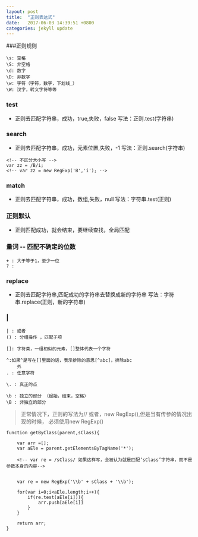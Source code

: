 ```yaml
---
layout: post
title:  "正则表达式"
date:   2017-06-03 14:39:51 +0800
categories: jekyll update
---
```


###正则规则

```
\s: 空格
\S: 非空格
\d: 数字
\D: 非数字
\w: 字符（字符，数字，下划线_）
\W: 汉字，转义字符等等

```

### test

* 正则去匹配字符串，成功，true,失败，false
    写法：正则.test(字符串)

### search

* 正则去匹配字符串，成功，元素位置,失败，-1
    写法：正则.search(字符串)


```
<!-- 不区分大小写 -->
var zz = /B/i;
<!-- var zz = new RegExp('B','i'); -->

```
### match

* 正则去匹配字符串，成功，数组,失败，null
写法：字符串.test(正则)

### 正则默认

* 正则匹配成功，就会结束，要继续查找，全局匹配

### 量词 -- 匹配不确定的位数

```
+ : 大于等于1，至少一位
? : 

```

### replace

* 正则去匹配字符串,匹配成功的字符串去替换成新的字符串
    写法：字符串.replace(正则，新的字符串)

### |

```
| : 或者
() : 分组操作 ，匹配子项

[]: 字符类，一组相似的元素，[]整体代表一个字符

^:如果^是写在[]里面的话，表示排除的意思[^abc]，排除abc
    外
. : 任意字符

\. : 真正的点

\b : 独立的部分 （起始，结束，空格）
\B : 非独立的部分

```
> 正常情况下，正则的写法为// 或者，new RegExp(),但是当有传参的情况出现的时候，
必须使用new RegExp()

```
function getByClass(parent,sClass){
    
    var arr =[];
    var aEle = parent.getElementsByTagName('*');

    <!-- var re = /sClass/ 如果这样写，会被认为就是匹配‘sClass’字符串，而不是参数本身的内容-->

   
    var re = new RegExp('\\b' + sClass + '\\b');

    for(var i=0;i<aEle.length;i++){
        if(re.test(aEle[i])){
            arr.push[aEle[i]]
        }
    }
    
    return arr;
}

```



